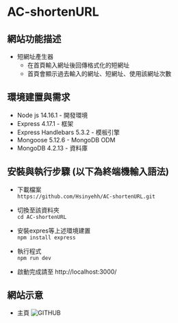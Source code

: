 # AC-shortenURL


## 網站功能描述
* 短網址產生器
	* 在首頁輸入網址後回傳格式化的短網址
  * 首頁會顯示過去輸入的網址、短網址、使用該網址次數

## 環境建置與需求 
* Node js 14.16.1 - 開發環境 
* Express 4.17.1 - 框架
* Express Handlebars 5.3.2 - 模板引擎 
* Mongoose 5.12.6 -  MongoDB ODM
* MongoDB 4.2.13 - 資料庫

## 安裝與執行步驟 (以下為終端機輸入語法)
* 下載檔案  
  `https://github.com/Hsinyehh/AC-shortenURL.git`
 
* 切換至該資料夾  
 `cd AC-shortenURL`

* 安裝expres等上述環境建置  
 `npm install express`

* 執行程式  
 `npm run dev`

* 啟動完成請至 http://localhost:3000/ 

## 網站示意
* 主頁
![GITHUB](https://img.onl/pwkTiS)
